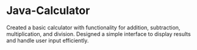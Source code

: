 # Java-Calculator
Created a basic calculator with functionality for addition, subtraction, multiplication, and division. Designed a simple interface to display results and handle user input efficiently.
